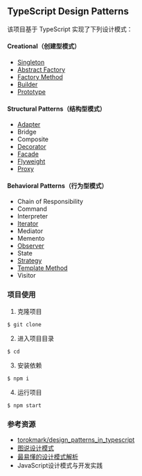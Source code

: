 ## TypeScript Design Patterns

该项目基于 TypeScript 实现了下列设计模式：

#### Creational（创建型模式）

- [Singleton](https://github.com/semlinker/typescript-design-patterns/tree/master/src/singleton)
- [Abstract Factory](https://github.com/semlinker/typescript-design-patterns/tree/master/src/abstract-factory)
- [Factory Method](https://github.com/semlinker/typescript-design-patterns/tree/master/src/factory-method)
- [Builder](https://github.com/semlinker/typescript-design-patterns/tree/master/src/builder)
- [Prototype](https://github.com/semlinker/typescript-design-patterns/tree/master/src/prototype)

#### Structural Patterns（结构型模式）

- [Adapter](https://github.com/semlinker/typescript-design-patterns/tree/master/src/adapter)
- Bridge
- Composite
- [Decorator](https://github.com/semlinker/typescript-design-patterns/tree/master/src/decorator)
- [Facade](https://github.com/semlinker/typescript-design-patterns/tree/master/src/facade)
- [Flyweight](https://github.com/semlinker/typescript-design-patterns/tree/master/src/flyweight)
- [Proxy](https://github.com/semlinker/typescript-design-patterns/tree/master/src/proxy)

#### Behavioral Patterns（行为型模式）

- Chain of Responsibility
- Command
- Interpreter
- [Iterator](https://github.com/semlinker/typescript-design-patterns/tree/master/src/iterator)
- Mediator
- Memento
- [Observer](https://github.com/semlinker/typescript-design-patterns/tree/master/src/observer)
- State
- [Strategy](https://github.com/semlinker/typescript-design-patterns/tree/master/src/strategy)
- [Template Method](https://github.com/semlinker/typescript-design-patterns/tree/master/src/template-method)
- Visitor

### 项目使用

1. 克隆项目

```
$ git clone 
```

2. 进入项目目录

```
$ cd 
```

3. 安装依赖

```
$ npm i
```

4. 运行项目

```
$ npm start
```

### 参考资源

* [torokmark/design_patterns_in_typescript](https://github.com/torokmark/design_patterns_in_typescript)
* [图说设计模式](http://design-patterns.readthedocs.io/zh_CN/latest/index.html)
* [最易懂的设计模式解析](https://blog.csdn.net/column/details/14783.html)
* ​JavaScript设计模式与开发实践



